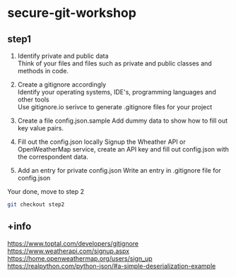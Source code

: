 # secure-git-workshop

## step1

1. Identify private and public data   
Think of your files and files such as private and public classes and methods in code.
   
2. Create a gitignore accordingly   
Identify your operating systems, IDE's, programming languages and other tools   
Use gitignore.io serivce to generate .gitignore files for your project

3. Create a file config.json.sample
Add dummy data to show how to fill out key value pairs.

4. Fill out the config.json locally
Signup the Wheather API or OpenWeatherMap service, create an API key and fill out config.json with the correspondent data.

5. Add an entry for private config.json
Write an entry in .gitignore file for config.json

Your done, move to step 2
```bash
git checkout step2
```

## +info
https://www.toptal.com/developers/gitignore
https://www.weatherapi.com/signup.aspx
https://home.openweathermap.org/users/sign_up
https://realpython.com/python-json/#a-simple-deserialization-example
